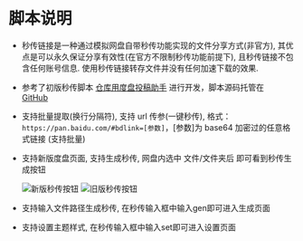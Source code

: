 # 脚本说明

- 秒传链接是一种通过模拟网盘自带秒传功能实现的文件分享方式(非官方), 其优点是可以永久保证分享有效性(在官方不限制秒传功能前提下), 且秒传链接不包含任何账号信息. 使用秒传链接转存文件并没有任何加速下载的效果.

- 参考了初版秒传脚本 [仓库用度盘投稿助手](https://greasyfork.org/zh-CN/scripts/3285) 进行开发，脚本源码托管在 <img src="https://github.githubassets.com/favicons/favicon.png" width='16'>[GitHub](https://github.com/mengzonefire/rapid-upload-userscript)

- 支持批量提取(换行分隔符), 支持 url 传参(一键秒传), 格式：`https://pan.baidu.com/#bdlink=[参数]`，[参数]为 base64 加密过的任意格式链接 (支持批量)

- 支持新版度盘页面, 支持生成秒传, 网盘内选中 文件/文件夹后 即可看到秒传生成按钮

    ![新版秒传按钮](https://pic.rmb.bdstatic.com/bjh/f0cd38fd5bf474a1ca73afe5ac767ebf.png)
    ![旧版秒传按钮](https://pic.rmb.bdstatic.com/bjh/1cb5384f4b7cd3fc5a07b42ef45bfe93.png)

- 支持输入文件路径生成秒传, 在秒传输入框中输入gen即可进入生成页面

- 支持设置主题样式, 在秒传输入框中输入set即可进入设置页面

